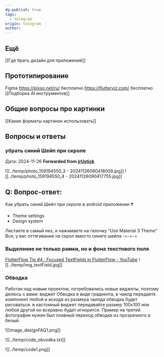 ```yaml
---
dg-publish: true
tags:
  - telegram
origin: telegram
author:
---
```

## Ещё 
[[Где брать дизайн для приложений]]

## Прототипирование
Figma
https://pixso.net/ru/ бесплатно 
https://flutterviz.com/ бесплатно
[[Подборка AI инструментов]]

## Общие вопросы про картинки
[[Какие форматы картинок использовать]]

## Вопросы и ответы
### убрать синий Шейп при скроле
Дата:  2024-11-26 
**Forwarded from [jrUstick](https://t.me/jrustick)**

![[../temp/photo_159194550_3 - 20241126090418009.jpg]]
![[../temp/photo_159194550_4 - 20241126090417755.jpg]]

## Q: Вопрос-ответ: 
Как убрать синий Шейп при скроле в android приложении ❓

- Theme settings 
- Design system 

Листаете в самый низ, и нажимаете на галочку "Use Material 3 Theme" 
Все, у вас оттягивание на скрол вместо синего шейпа
-=-=-=



### Выделение не только рамки, но и фона текстового поля
[FlutterFlow Tip #4 : Focused TextFields in FlutterFlow - YouTube](https://www.youtube.com/watch?v=1kajWNgw2vQ)
![[../temp/img_textField.jpg]]

### Обводка
Работая над новым проектом, потребовались новые виджеты, поэтому делюсь с вами: виджет Обводка в виде градиента, в чаилд передаете компонент любой и исходя из размера чаилда обводка будет рисоваться. в кастомный виджет передавайте размер 100х100 или любой другой он всеравно будет игнорится. Пример на третей фотографии нужен был плавный переход обводки из прозрачного в белый.

![[image_designFAQ1.png]]

![[../temp/code_obvodka.txt]]

![[../temp/code1.png]]


